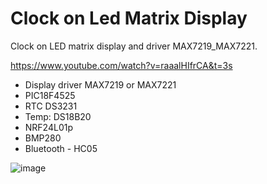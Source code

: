 # Clock on Led Matrix Display

Clock on LED matrix display and driver MAX7219_MAX7221.

https://www.youtube.com/watch?v=raaalHIfrCA&t=3s

* Display driver MAX7219 or MAX7221
* PIC18F4525
* RTC DS3231
* Temp: DS18B20
* NRF24L01p
* BMP280
* Bluetooth - HC05

![image](https://github.com/ivanfd/ClockMatrix/blob/master/menu1.jpg)
